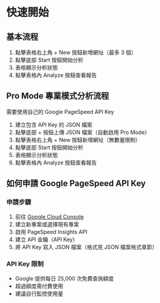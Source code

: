 # 快速開始

## 基本流程
1. 點擊表格右上角 + New 按鈕新增網址（最多 3 個）
2. 點擊底部 Start 按鈕開始分析
3. 表格顯示分析狀態
4. 點擊表格內 Analyze 按鈕查看報告

## Pro Mode 專業模式分析流程

需要使用自己的 Google PageSpeed API Key

1. 建立包含 API Key 的 JSON 檔案
2. 點擊底部 + 按鈕上傳 JSON 檔案（自動啟用 Pro Mode）
3. 點擊表格右上角 + New 按鈕新增網址（無數量限制）
4. 點擊底部 Start 按鈕開始分析
5. 表格顯示分析狀態
6. 點擊表格內 Analyze 按鈕查看報告

## 如何申請 Google PageSpeed API Key

### 申請步驟
1. 前往 [Google Cloud Console](https://console.cloud.google.com/)
2. 建立新專案或選擇現有專案
3. 啟用 PageSpeed Insights API
4. 建立 API 金鑰（API Key）
5. 將 API Key 寫入 JSON 檔案（格式見 JSON 檔案格式章節）

### API Key 限制
- Google 提供每日 25,000 次免費查詢額度
- 超過額度需付費使用
- 建議自行監控使用量
